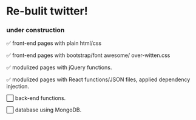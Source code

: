 # Re-bulit twitter!

### under construction

:white_check_mark: front-end pages with plain html/css

:white_check_mark: front-end pages with bootstrap/font awesome/ over-witten.css

:white_check_mark: modulized pages with jQuery functions.

:white_check_mark: modulized pages with React functions/JSON files, applied dependency injection.

⬜ back-end functions.

⬜ database using MongoDB.
